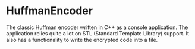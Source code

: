 # HuffmanEncoder
The classic Huffman encoder written in C++ as a console application. The application relies quite a lot on STL (Standard Template Library) support. It also has a functionality to write the encrypted code into a file.
